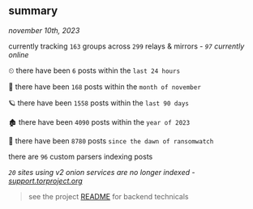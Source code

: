 
## summary
_november 10th, 2023_

currently tracking `163` groups across `299` relays & mirrors - _`97` currently online_

⏲ there have been `6` posts within the `last 24 hours`

🦈 there have been `168` posts within the `month of november`

🪐 there have been `1558` posts within the `last 90 days`

🏚 there have been `4090` posts within the `year of 2023`

🦕 there have been `8780` posts `since the dawn of ransomwatch`

there are `96` custom parsers indexing posts

_`20` sites using v2 onion services are no longer indexed - [support.torproject.org](https://support.torproject.org/onionservices/v2-deprecation/)_

> see the project [README](https://github.com/joshhighet/ransomwatch#ransomwatch--) for backend technicals
